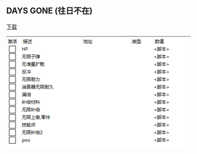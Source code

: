 ## DAYS GONE (往日不在)

[下载](https://fitgirl-repacks.site/days-gone/)

![](./images/2021-05-31-13-11-46.png)